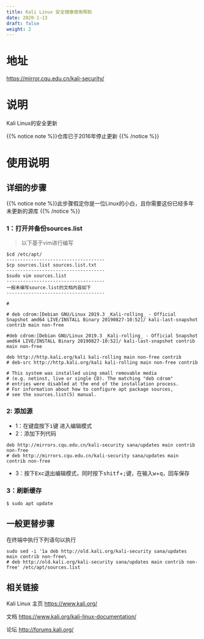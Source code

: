 ```yaml
---
title: Kali Linux 安全镜像使用帮助
date: 2020-1-13
draft: false
weight: 2
---
```

# 地址
https://mirror.cqu.edu.cn/kali-security/
# 说明
Kali Linux的安全更新

{{% notice note %}}仓库已于2016年停止更新 {{% /notice %}}
# 使用说明
## 详细的步骤
{{% notice note %}}此步骤假定你是一位Linux的小白，且你需要这份已经多年未更新的源库 {{% /notice %}}
### 1：打开并备份sources.list
> 以下基于vim进行编写

```
$cd /etc/apt/
------------------------------------
$cp sources.list sources.list.txt
------------------------------------
$sudo vim sources.list
------------------------------------
一般未编写source.list的文档内容如下
------------------------------------

#

# deb cdrom:[Debian GNU/Linux 2019.3 _Kali-rolling_ - Official Snapshot amd64 LIVE/INSTALL Binary 20190827-10:52]/ kali-last-snapshot contrib main non-free

#deb cdrom:[Debian GNU/Linux 2019.3 _Kali-rolling_ - Official Snapshot amd64 LIVE/INSTALL Binary 20190827-10:52]/ kali-last-snapshot contrib main non-free

deb http://http.kali.org/kali kali-rolling main non-free contrib
# deb-src http://http.kali.org/kali kali-rolling main non-free contrib

# This system was installed using small removable media
# (e.g. netinst, live or single CD). The matching "deb cdrom"
# entries were disabled at the end of the installation process.
# For information about how to configure apt package sources,
# see the sources.list(5) manual.
```
### 2: 添加源
* 1：在键盘按下<kbd>i</kbd>键 进入编辑模式
* 2：添加下列代码
```
deb http://mirrors.cqu.edu.cn/kali-security sana/updates main contrib non-free
# deb http://mirrors.cqu.edu.cn/kali-security sana/updates main contrib non-free
```
* 3：按下<kbd>Exc</kbd>退出编辑模式，同时按下<kbd>shitf</kbd>+<kbd>;</kbd>键，在输入<kbd>w</kbd>+<kbd>q</kbd>，回车保存
### 3：刷新缓存
```
$ sudo apt update
```
## 一般更替步骤
在终端中执行下列语句以执行
```
sudo sed -i '1a deb http://old.kali.org/kali-security sana/updates main contrib non-free\
# deb http://old.kali.org/kali-security sana/updates main contrib non-free' /etc/apt/sources.list
```

## 相关链接
Kali Linux 主页 https://www.kali.org/

文档 https://www.kali.org/kali-linux-documentation/

论坛 http://forums.kali.org/

